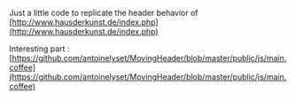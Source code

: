 Just a little code to replicate the header behavior of [http://www.hausderkunst.de/index.php](http://www.hausderkunst.de/index.php)

Interesting part : [https://github.com/antoinelyset/MovingHeader/blob/master/public/js/main.coffee](https://github.com/antoinelyset/MovingHeader/blob/master/public/js/main.coffee)
